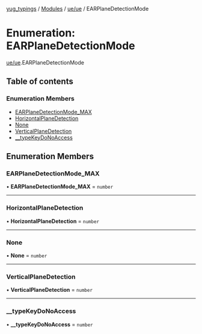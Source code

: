 [yug_typings](../README.md) / [Modules](../modules.md) / [ue/ue](../modules/ue_ue.md) / EARPlaneDetectionMode

# Enumeration: EARPlaneDetectionMode

[ue/ue](../modules/ue_ue.md).EARPlaneDetectionMode

## Table of contents

### Enumeration Members

- [EARPlaneDetectionMode\_MAX](ue_ue.EARPlaneDetectionMode.md#earplanedetectionmode_max)
- [HorizontalPlaneDetection](ue_ue.EARPlaneDetectionMode.md#horizontalplanedetection)
- [None](ue_ue.EARPlaneDetectionMode.md#none)
- [VerticalPlaneDetection](ue_ue.EARPlaneDetectionMode.md#verticalplanedetection)
- [\_\_typeKeyDoNoAccess](ue_ue.EARPlaneDetectionMode.md#__typekeydonoaccess)

## Enumeration Members

### EARPlaneDetectionMode\_MAX

• **EARPlaneDetectionMode\_MAX** = `number`

___

### HorizontalPlaneDetection

• **HorizontalPlaneDetection** = `number`

___

### None

• **None** = `number`

___

### VerticalPlaneDetection

• **VerticalPlaneDetection** = `number`

___

### \_\_typeKeyDoNoAccess

• **\_\_typeKeyDoNoAccess** = `number`
